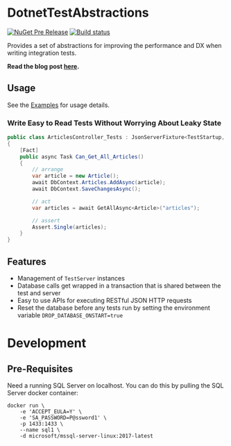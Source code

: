 # DotnetTestAbstractions

[![NuGet Pre Release](https://img.shields.io/nuget/vpre/DotnetTestAbstractions.svg)](https://www.nuget.org/packages/DotnetTestAbstractions)
[![Build status](https://ci.appveyor.com/api/projects/status/4wb49yoo3c5xrfuj?svg=true)](https://ci.appveyor.com/project/jaredcnance/dotnettestabstractions)



Provides a set of abstractions for improving the performance and DX when writing integration tests.

**Read the blog post [here](https://nance.io/a-better-story-for-asp-net-core-integration-testing/).**

## Usage

See the [Examples](https://github.com/jaredcnance/DotnetTestAbstractions/tree/master/examples/WebApp.Tests)
for usage details.

### Write Easy to Read Tests Without Worrying About Leaky State

```csharp
public class ArticlesController_Tests : JsonServerFixture<TestStartup, AppContext>
{
    [Fact]
    public async Task Can_Get_All_Articles()
    {
        // arrange
        var article = new Article();
        await DbContext.Articles.AddAsync(article);
        await DbContext.SaveChangesAsync();

        // act
        var articles = await GetAllAsync<Article>("articles");

        // assert
        Assert.Single(articles);
    }
}
```

## Features

- Management of `TestServer` instances
- Database calls get wrapped in a transaction that is shared between the test and server
- Easy to use APIs for executing RESTful JSON HTTP requests
- Reset the database before any tests run by setting the environment variable `DROP_DATABASE_ONSTART=true`

# Development

## Pre-Requisites

Need a running SQL Server on localhost. 
You can do this by pulling the SQL Server docker container:

```
docker run \
    -e 'ACCEPT_EULA=Y' \
    -e 'SA_PASSWORD=P@ssword1' \
    -p 1433:1433 \
    --name sql1 \
    -d microsoft/mssql-server-linux:2017-latest
```
